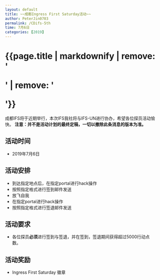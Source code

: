 ```yaml
---
layout: default
title: ~~成都Ingress First Saturday活动~~
author: PeterJin0703
permalink: /CDifs-5th
time: 7月6日
categories: [2019]
---
```


# {{page.title | markdownify | remove: '<p>' | remove: '</p>'}}
成都IFS将于近期举行，本次IFS我社将与IFS-UN进行协办，希望各位探员活动愉快。
**注意：并不是活动计划的最终定稿，一切以撤除此条消息的版本为准。**

## 活动时间
- 2019年7月6日

## 活动安排
- 到达指定地点后，在指定portal进行hack操作   
- 按照指定格式进行签到邮件发送    
- 放飞自我   
- 在指定portal进行hack操作  
- 按照指定格式进行签退邮件发送    

## 活动要求
- 各位探员**必须**进行签到与签退，并在签到，签退期间获得超过5000行动点数。  
## 活动奖励
- Ingress First Saturday 徽章
